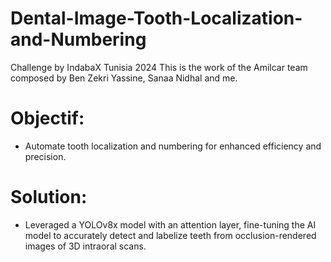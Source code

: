 # Dental-Image-Tooth-Localization-and-Numbering
Challenge by IndabaX Tunisia 2024
This is the work of the Amilcar team composed by Ben Zekri Yassine, Sanaa Nidhal and me.

# Objectif: 
  - Automate tooth localization and numbering for enhanced efficiency and precision.
# Solution:
  - Leveraged a YOLOv8x model with an attention layer, fine-tuning the AI model to accurately detect and labelize teeth from occlusion-rendered images of 3D intraoral scans.
